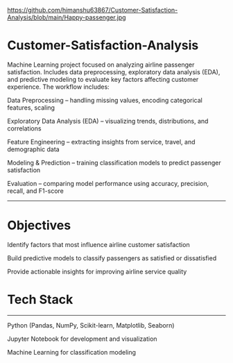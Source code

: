 
https://github.com/himanshu63867/Customer-Satisfaction-Analysis/blob/main/Happy-passenger.jpg
# Customer-Satisfaction-Analysis
Machine Learning project focused on analyzing airline passenger satisfaction. Includes data preprocessing, exploratory data analysis (EDA), and predictive modeling to evaluate key factors affecting customer experience. The workflow includes:

Data Preprocessing – handling missing values, encoding categorical features, scaling

Exploratory Data Analysis (EDA) – visualizing trends, distributions, and correlations

Feature Engineering – extracting insights from service, travel, and demographic data

Modeling & Prediction – training classification models to predict passenger satisfaction

Evaluation – comparing model performance using accuracy, precision, recall, and F1-score
____________________________________________________________________________________________________________________________
# Objectives

Identify factors that most influence airline customer satisfaction

Build predictive models to classify passengers as satisfied or dissatisfied

Provide actionable insights for improving airline service quality

# Tech Stack
____________________________________________________________________________________________________________________________
Python (Pandas, NumPy, Scikit-learn, Matplotlib, Seaborn)

Jupyter Notebook for development and visualization

Machine Learning for classification modeling
